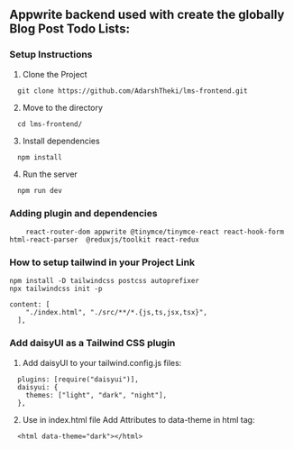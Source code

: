 ## Appwrite backend used with create the globally Blog Post Todo Lists:

### Setup Instructions

1.  Clone the Project

```
  git clone https://github.com/AdarshTheki/lms-frontend.git
```

2. Move to the directory

```
  cd lms-frontend/
```

3. Install dependencies

```
  npm install
```

4. Run the server

```
  npm run dev
```
### Adding plugin and dependencies
``` 
    react-router-dom appwrite @tinymce/tinymce-react react-hook-form html-react-parser  @reduxjs/toolkit react-redux
```

### How to setup tailwind in your Project Link
```
npm install -D tailwindcss postcss autoprefixer
npx tailwindcss init -p

content: [
    "./index.html", "./src/**/*.{js,ts,jsx,tsx}",
  ],
```

### Add daisyUI as a Tailwind CSS plugin
1. Add daisyUI to your tailwind.config.js files:
```
  plugins: [require("daisyui")],
  daisyui: {
    themes: ["light", "dark", "night"],
  },
```
2. Use in index.html file Add Attributes to data-theme in html tag:
```
  <html data-theme="dark"></html>
```